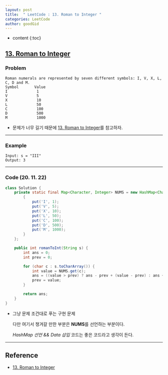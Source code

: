 ```yaml
---
layout: post
title:  " LeetCode : 13. Roman to Integer "
categories: LeetCode
author: goodGid
---
```

* content
{:toc}

## [13. Roman to Integer](https://leetcode.com/problems/roman-to-integer/)

### Problem

```
Roman numerals are represented by seven different symbols: I, V, X, L, C, D and M.
Symbol       Value
I             1
V             5
X             10
L             50
C             100
D             500
M             1000
```

* 문제가 너무 길기 때문에 [13. Roman to Integer](https://leetcode.com/problems/roman-to-integer/)를 참고하자.

---

### Example

```
Input: s = "III"
Output: 3
```



---

### Code (20. 11. 22)

``` java
class Solution {
    private static final Map<Character, Integer> NUMS = new HashMap<Character, Integer>() {
        {
            put('I', 1);
            put('V', 5);
            put('X', 10);
            put('L', 50);
            put('C', 100);
            put('D', 500);
            put('M', 1000);
        }
    };

    public int romanToInt(String s) {
        int ans = 0;
        int prev = 0;

        for (char c : s.toCharArray()) {
            int value = NUMS.get(c);
            ans = ((value > prev) ? ans - prev + (value - prev) : ans + value);
            prev = value;
        }

        return ans;
    }
}
```

* 그냥 문제 조건대로 푸는 구현 문제

  다만 여기서 챙겨갈 만한 부분은 **NUMS**를 선언하는 부분이다.

  *HashMap 선언 && Data 삽입* 코드는 좋은 코드라고 생각이 든다.

---

## Reference

* [13. Roman to Integer](https://leetcode.com/problems/roman-to-integer/)
